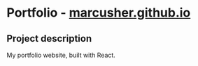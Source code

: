 # Portfolio - [marcusher.github.io](https://marcusher.github.io/)

## Project description
My portfolio website, built with React.
